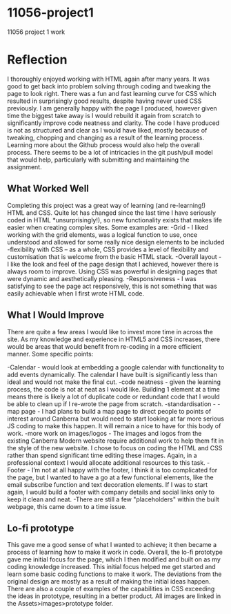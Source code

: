 # 11056-project1
11056 project 1 work
# Reflection

I thoroughly enjoyed working with HTML again after many years. It was good to get back into problem solving through coding and tweaking the page to look right. There was a fun and fast learning curve for CSS which resulted in surprisingly good results, despite having never used CSS previously.
I am generally happy with the page I produced, however given time the biggest take away is I would rebuild it again from scratch to significantly improve code neatness and clarity. The code I have produced is not as structured and clear as I would have liked, mostly because of tweaking, chopping and changing as a result of the learning process. 
Learning more about the Github process would also help the overall process. There seems to be a lot of intricacies in the git push/pull model that would help, particularly with submitting and maintaining the assignment.

## What Worked Well
Completing this project was a great way of learning (and re-learning!) HTML and CSS. Quite lot has changed since the last time I have seriously coded in HTML *unsurprisingly!), so new functionality exists that makes life easier when creating complex sites. 
Some examples are: 
-Grid - I liked working with the grid elements, was a logical function to use, once understood and allowed for some really nice design elements to be included
-flexibility with CSS – as a whole, CSS provides a level of flexibility and customisation that is welcome from the basic HTML stack.
-Overall layout - I like the look and feel of the page design that I achieved, however there is always room to improve. Using CSS was powerful in designing pages that were dynamic and aesthetically pleasing.
-Responsiveness - I was satisfying to see the page act responsively, this is not something that was easily achievable when I first wrote HTML code. 

## What I Would Improve
There are quite a few areas I would like to invest more time in across the site. As my knowledge and experience in HTML5 and CSS increases, there would be areas that would benefit from re-coding in a more efficient manner. Some specific points: 
 
-Calendar - would look at embedding a google calendar with functionality to add events dynamically. The calendar I have built is significantly less than ideal and would not make the final cut.
-code neatness - given the learning process, the code is not at neat as I would like. Building 1 element at a time means there is likely a lot of duplicate code or redundant code that I would be able to clean up if I re-wrote the page from scratch.
-standardisation - 
-map page - I had plans to build a map page to direct people to points of interest around Canberra but would need to start looking at far more serious JS coding to make this happen. It will remain a nice to have for this body of work.
-more work on images/logos - The images and logos from the existing Canberra Modern website require additional work to help them fit in the style of the new website. I chose to focus on coding the HTML and CSS rather than spend significant time editing these images. Again, in a professional context I would allocate additional resources to this task.
-Footer - I’m not at all happy with the footer, I think it is too complicated for the page, but I wanted to have a go at a few functional elements, like the email subscribe function and text decoration elements. If I was to start again, I would build a footer with company details and social links only to keep it clean and neat.
-There are still a few "placeholders" within the built webpage, this came down to a time issue.

## Lo-fi prototype
This gave me a good sense of what I wanted to achieve; it then became a process of learning how to make it work in code.
Overall, the lo-fi prototype gave me initial focus for the page, which I then modified and built on as my coding knowledge increased. This initial focus helped me get started and learn some basic coding functions to make it work.
The deviations from the original design are mostly as a result of making the initial ideas happen. There are also a couple of examples of the capabilities in CSS exceeding the ideas in prototype, resulting in a better product.
All images are linked in the Assets>images>prototype folder.


